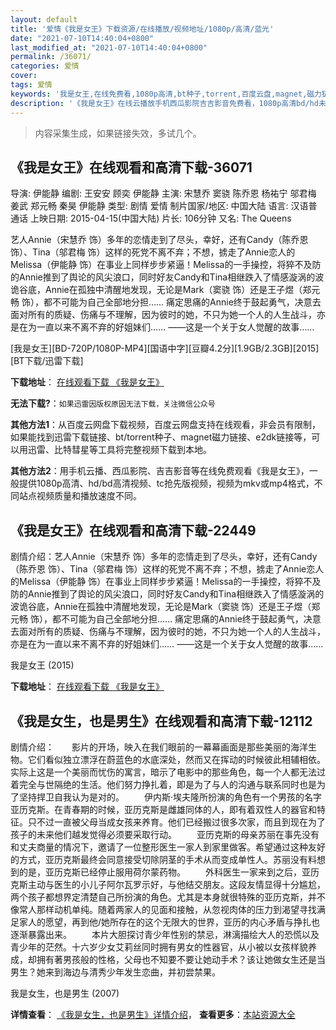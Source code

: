 ```yaml
---
layout: default
title: '爱情《我是女王》下载资源/在线播放/视频地址/1080p/高清/蓝光'
date: "2021-07-10T14:40:04+0800"
last_modified_at: "2021-07-10T14:40:04+0800"
permalink: /36071/
categories: 爱情
cover:
tags: 爱情
keywords: '我是女王,在线免费看,1080p高清,bt种子,torrent,百度云盘,magnet,磁力链,迅雷下载资源'
description: '《我是女王》在线云播放手机西瓜影院吉吉影音免费看，1080p高清bd/hd未删减完整版和tc抢先枪版，mkv/mp4格式，附带bt/torrent种子、magnet/磁力链、百度云盘、网盘资源迅雷下载链接'
---
```


>内容采集生成，如果链接失效，多试几个。


## 《我是女王》在线观看和高清下载-36071

导演: 伊能静 编剧: 王安安 顾奕 伊能静 主演: 宋慧乔 窦骁 陈乔恩 杨祐宁 邬君梅 姜武 郑元畅 秦昊 伊能静 类型: 剧情 爱情 制片国家/地区: 中国大陆 语言: 汉语普通话 上映日期: 2015-04-15(中国大陆) 片长: 106分钟 又名: The Queens

艺人Annie（宋慧乔 饰）多年的恋情走到了尽头，幸好，还有Candy（陈乔恩 饰）、Tina（邬君梅 饰）这样的死党不离不弃；不想，掳走了Annie恋人的Melissa（伊能静 饰）在事业上同样步步紧逼！Melissa的一手操控，将猝不及防的Annie推到了舆论的风尖浪口，同时好友Candy和Tina相继跌入了情感漩涡的波诡谷底，Annie在孤独中清醒地发现，无论是Mark（窦骁 饰）还是王子煜（郑元畅 饰），都不可能为自己全部地分担…… 痛定思痛的Annie终于鼓起勇气，决意去面对所有的质疑、伤痛与不理解，因为彼时的她，不只为她一个人的人生战斗，亦是在为一直以来不离不弃的好姐妹们…… ——这是一个关于女人觉醒的故事……


[我是女王][BD-720P/1080P-MP4][国语中字][豆瓣4.2分][1.9GB/2.3GB][2015][BT下载/迅雷下载]

**下载地址**： [在线观看下载 《我是女王》](https://www.btdx8.com/torrent/the_queens_2015.html) 


**无法下载?**：`如果迅雷因版权原因无法下载，关注微信公众号 `

**其他方法1**：从百度云网盘下载视频，百度云网盘支持在线观看，非会员有限制，如果能找到迅雷下载链接、bt/torrent种子、magnet磁力链接、e2dk链接等，可以用迅雷、比特彗星等工具将完整视频下载到本地。

**其他方法2**：用手机云播、西瓜影院、吉吉影音等在线免费观看《我是女王》，一般提供1080p高清、hd/bd高清视频、tc抢先版视频，视频为mkv或mp4格式，不同站点视频质量和播放速度不同。


## 《我是女王》在线观看和高清下载-22449

剧情介绍：艺人Annie（宋慧乔 饰）多年的恋情走到了尽头，幸好，还有Candy（陈乔恩 饰）、Tina（邬君梅 饰）这样的死党不离不弃；不想，掳走了Annie恋人的Melissa（伊能静 饰）在事业上同样步步紧逼！Melissa的一手操控，将猝不及防的Annie推到了舆论的风尖浪口，同时好友Candy和Tina相继跌入了情感漩涡的波诡谷底，Annie在孤独中清醒地发现，无论是Mark（窦骁 饰）还是王子煜（郑元畅 饰），都不可能为自己全部地分担……   痛定思痛的Annie终于鼓起勇气，决意去面对所有的质疑、伤痛与不理解，因为彼时的她，不只为她一个人的人生战斗，亦是在为一直以来不离不弃的好姐妹们……   ——这是一个关于女人觉醒的故事……


我是女王 (2015)

**下载地址**： [在线观看下载 《我是女王》](https://www.btbtdy.me/btdy/dy480.html) 


## 《我是女生，也是男生》在线观看和高清下载-12112

剧情介绍：　　影片的开场，映入在我们眼前的一幕幕画面是那些美丽的海洋生物。它们看似独立漂浮在蔚蓝色的水底深处，然而又在挥动的时候彼此相辅相依。实际上这是一个美丽而忧伤的寓言，暗示了电影中的那些角色，每一个人都无法过着完全与世隔绝的生活。他们努力挣扎着，即是为了与人的沟通与联系同时也是为了坚持捍卫自我认为是对的。 　　伊内斯·埃夫隆所扮演的角色有一个男孩的名字亚历克斯。在青春期的时候，亚历克斯是雌雄同体的人，即有着双性人的器官和特征。只不过一直被父母当成女孩来养育。他们已经搬过很多次家，而且到现在为了孩子的未来他们越发觉得必须要采取行动。 　　亚历克斯的母亲苏丽在事先没有和丈夫商量的情况下，邀请了一位整形医生一家人到家里做客。希望通过这种友好的方式，亚历克斯最终会同意接受切除阴茎的手术从而变成单性人。苏丽没有料想到的是，亚历克斯已经停止服用荷尔蒙药物。 　　外科医生一家来到之后，亚历克斯主动与医生的小儿子阿尔瓦罗示好，与他结交朋友。这段友情显得十分尴尬，两个孩子都想界定清楚自己所扮演的角色。尤其是本身就很特殊的亚历克斯，并不像常人那样动机单纯。随着两家人的见面和接触，从忽视肉体的压力到渴望寻找满足家人的愿望，再到他/她所存在的这个无限大的世界，亚历的内心矛盾与挣扎也逐渐暴露出来。 　　本片大胆探讨青少年性别的禁忌，淋漓描绘大人的恐慌以及青少年的茫然。十六岁少女艾莉丝同时拥有男女的性器官，从小被以女孩样貌养成，却拥有著男孩般的性格，父母也不知要不要让她动手术？该让她做女生还是当男生？她来到海边与清秀少年发生恋曲，并初尝禁果。


我是女生，也是男生 (2007)

**详情查看**： [《我是女生，也是男生》详情介绍](/movie/12112/)， **查看更多**：[本站资源大全](/movie/t/all/)

